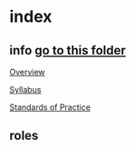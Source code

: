# index
## info [go to this folder](https://www.github.com/nmutdav/guidebook/info)
[Overview](info/overview.md)

[Syllabus](info/syllabus.md)

[Standards of Practice](info/standardsOfPractice.md)

## roles

